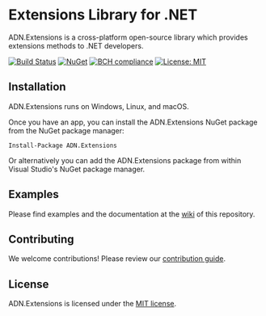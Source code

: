 # Extensions Library for .NET

ADN.Extensions is a cross-platform open-source library which provides extensions methods to .NET developers.

[![Build Status](https://travis-ci.org/andresdigiovanni/ADN.Extensions.svg?branch=master)](https://travis-ci.org/andresdigiovanni/ADN.Extensions)
[![NuGet](https://img.shields.io/nuget/v/ADN.Extensions.svg)](https://www.nuget.org/packages/ADN.Extensions/)
[![BCH compliance](https://bettercodehub.com/edge/badge/andresdigiovanni/ADN.Extensions?branch=master)](https://bettercodehub.com/)
[![License: MIT](https://img.shields.io/badge/License-MIT-yellow.svg)](https://opensource.org/licenses/MIT)

## Installation

ADN.Extensions runs on Windows, Linux, and macOS.

Once you have an app, you can install the ADN.Extensions NuGet package from the NuGet package manager:

```
Install-Package ADN.Extensions
```

Or alternatively you can add the ADN.Extensions package from within Visual Studio's NuGet package manager.

## Examples

Please find examples and the documentation at the [wiki](https://github.com/andresdigiovanni/ADN.Extensions/wiki) of this repository.

## Contributing

We welcome contributions! Please review our [contribution guide](CONTRIBUTING.md).

## License

ADN.Extensions is licensed under the [MIT license](LICENSE).
